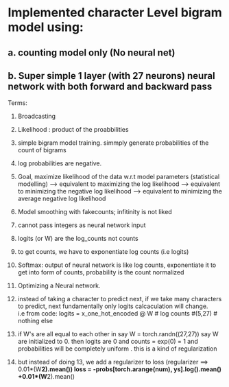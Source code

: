 # Implemented character Level bigram model using:
## a. counting model only (No neural net)
## b. Super simple 1 layer (with 27 neurons) neural network with both forward and backward pass

Terms:

1. Broadcasting

2. Likelihood : product of the proabbilities

3. simple bigram model training. simmply generate probabilities of the count of bigrams

4. log probabilities are negative. 

5. Goal, maximize likelihood of the data w.r.t model parameters (statistical modelling)
	--> equivalent to maximizing the log likelihood
	--> equivalent to minimizing the negative log likelihood
	--> equivalent to minimizing the average negative log likelihood
	
6. Model smoothing with fakecounts; infitinity is not liked

7. cannot pass integers as neural network input
8. logits (or W) are the log_counts not counts
9. to get counts, we have to exponentiate log counts (i.e logits)

10. Softmax: output of neural network is like log counts, 
   exponentiate it to get into form of counts, probability is the count normalized
   
11. Optimizing a Neural network. 
12. instead of taking a character to predict next, if we take many characters to predict, next
	fundamentally only logits calcaculation will change.  
	i.e from code: logits = x_one_hot_encoded @ W    # log counts #(5,27) # nothing else
	
13. if W's are all equal to each other in say 
	W = torch.randn((27,27)) say W are initialized to 0. then logits are 0 and counts = exp(0) = 1
	and probabilities will be completely uniform . this is a kind of regularization
	
14. but instead of doing 13, we add a regularizer to loss (regularizer ==> 0.01*(W**2).mean())
    loss = -probs[torch.arange(num), ys].log().mean() +0.01*(W**2).mean()

	
